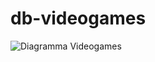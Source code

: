 # db-videogames

![Diagramma Videogames](https://user-images.githubusercontent.com/113616653/232819795-43bb3c6d-bbf8-4c16-93ef-af582cbd66af.jpg)

